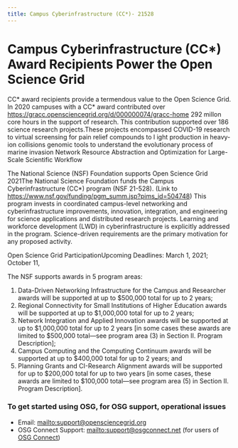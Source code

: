 ```yaml
---
title: Campus Cyberinfrastructure (CC*)- 21528
---
```


<h1>Campus Cyberinfrastructure (CC*) Award Recipients Power the Open Science Grid</h1>

CC* award recipients provide a termendous value to the Open Science Grid. In 2020 campuses with a CC* award contributed over https://gracc.opensciencegrid.org/d/000000074/gracc-home 292 millon core hours in the support of research. This contribution supported over 186 science research projects.These projects encompassed 
COVID-19 research to 
virtual screensing for pain relief compounds to l
ight production in heavy-ion collisions 
genomic tools to understand the evolutionary process of marine invasion
Network Resource Abstraction and Optimization for Large-Scale Scientific Workflow


The National Science (NSF) Foundation supports Open Science Grid 2021The National Science Foundation funds the Campus Cyberinfrastructure (CC*) program (NSF 21-528). (Link to https://www.nsf.gov/funding/pgm_summ.jsp?pims_id=504748) 
This program invests in coordinated campus-level networking and cyberinfrastructure improvements, innovation, integration, and engineering for science applications and distributed research projects. Learning and workforce development (LWD) in cyberinfrastructure is explicitly addressed in the program. Science-driven requirements are the primary motivation for any proposed activity.

Open Science Grid ParticipationUpcoming Deadlines: March 1, 2021; October 11, 

The NSF supports awards in 5 program areas:
1.	Data-Driven Networking Infrastructure for the Campus and Researcher awards will be supported at up to $500,000 total for up to 2 years;
2.	Regional Connectivity for Small Institutions of Higher Education awards will be supported at up to $1,000,000 total for up to 2 years;
3.	Network Integration and Applied Innovation awards will be supported at up to $1,000,000 total for up to 2 years [in some cases these awards are limited to $500,000 total—see program area (3) in Section II. Program Description];
4.	Campus Computing and the Computing Continuum awards will be supported at up to $400,000 total for up to 2 years; and
5.	Planning Grants and CI-Research Alignment awards will be supported for up to $200,000 total for up to two years [in some cases, these awards are limited to $100,000 total—see program area (5) in Section II. Program Description].




### To get started using OSG, for OSG support, operational issues

* Email: <mailto:support@opensciencegrid.org>
* OSG Connect Support: <mailto:support@osgconnect.net> (for users of [OSG Connect](https://support.opensciencegrid.org))



